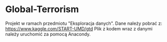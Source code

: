 # Global-Terrorism

Projekt w ramach przedmiotu "Eksploracja danych".
Dane należy pobrać z:  https://www.kaggle.com/START-UMD/gtd
Plik z kodem wraz z danymi należy uruchomić za pomocą Anacondy.
